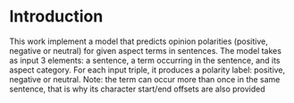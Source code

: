 # Introduction
This work implement a model that predicts opinion polarities (positive, negative or neutral) for given aspect terms in sentences. The model takes as input 3 elements: a sentence, a term occurring in the sentence, and its aspect category.
For each input triple, it produces a polarity label: positive, negative or neutral. Note: the term can occur more than once in the same sentence, that is why its character start/end offsets are also provided
